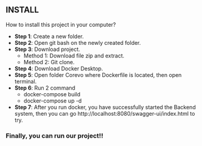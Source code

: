 ## INSTALL

How to install this project in your computer?  
- **Step 1**: Create a new folder.
- **Step 2**: Open git bash on the newly created folder.
- **Step 3**: Download project.
  - Method 1: Download file zip and extract.
  - Method 2: Git clone.
- **Step 4**: Download Docker Desktop.
- **Step 5**: Open folder Corevo where Dockerfile is located, then open terminal.
- **Step 6**: Run 2 command
  - docker-compose build
  - docker-compose up -d
- **Step 7**: After you run docker, you have successfully started the Backend system, then you can go http://localhost:8080/swagger-ui/index.html to try.
### Finally, you can run our project!!
